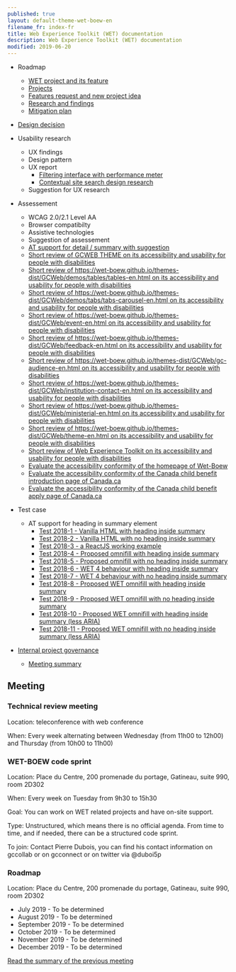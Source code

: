 ```yaml
---
published: true
layout: default-theme-wet-boew-en
filename_fr: index-fr
title: Web Experience Toolkit (WET) documentation
description: Web Experience Toolkit (WET) documentation
modified: 2019-06-20
---
```


* Roadmap
	* [WET project and its feature](roadmap-en.html)
	* [Projects](projects-en.html)
	* [Features request and new project idea](projects-en.html#featurerequest)
	* [Research and findings](research-en.html)
	* [Mitigation plan](mitigation-en.html)
* [Design decision](decision/index-en.html)
* Usability research
	* UX findings
	* Design pattern
	* UX report
		* [Filtering interface with performance meter](research/2018-20-ux.html)
		* [Contextual site search design research](research/2018-21-ux.html)
	* Suggestion for UX research
* Assessement
	* WCAG 2.0/2.1 Level AA
	* Browser compatibilty
	* Assistive technologies
	* Suggestion of assessement
	* [AT support for detail / summary with suggestion](assessment/2018-1.html)
	* [Short review of GCWEB THEME on its accessibility and usability for people with disabilities](research/2020-22-a11y-content-inst-service-performance.html)
	* [Short review of https://wet-boew.github.io/themes-dist/GCWeb/demos/tables/tables-en.html on its accessibility and usability for people with disabilities](research/2020-23-a11y-tables.html)
	* [Short review of https://wet-boew.github.io/themes-dist/GCWeb/demos/tabs/tabs-carousel-en.html on its accessibility and usability for people with disabilities](research/2020-24-a11y-tabs-carousel.html)
	* [Short review of https://wet-boew.github.io/themes-dist/GCWeb/event-en.html on its accessibility and usability for people with disabilities](research/2020-25-a11y-event.html)
	* [Short review of https://wet-boew.github.io/themes-dist/GCWeb/feedback-en.html on its accessibility and usability for people with disabilities](research/2020-26-a11y-feddback.html)
	* [Short review of https://wet-boew.github.io/themes-dist/GCWeb/gc-audience-en.html on its accessibility and usability for people with disabilities](research/2020-27-a11y-audience.html)
	* [Short review of https://wet-boew.github.io/themes-dist/GCWeb/institution-contact-en.html on its accessibility and usability for people with disabilities](research/2020-28-a11y-institution-contact.html)
	* [Short review of https://wet-boew.github.io/themes-dist/GCWeb/ministerial-en.html on its accessibility and usability for people with disabilities](research/2020-29-a11y-ministerial.html)
	* [Short review of https://wet-boew.github.io/themes-dist/GCWeb/theme-en.html on its accessibility and usability for people with disabilities](research/2020-30-a11y-theme.html)
	* [Short review of Web Experience Toolkit on its accessibility and usability for people with disabilities](research/2020-31-a11y-topic-page.html)
	* [Evaluate the accessibility conformity of the homepage of Wet-Boew](research/2020-35-a11y-wet-boew.html)
	* [Evaluate the accessibility conformity of the Canada child benefit introduction page of Canada.ca](research/research-2020-33-a11y.html)
	* [Evaluate the accessibility conformity of the Canada child benefit apply page of Canada.ca](research/research-2020-34-a11y.html)

* Test case
	* AT support for heading in summary element
		* [Test 2018-1 - Vanilla HTML with heading inside summary](testcase/2018-1.html)
		* [Test 2018-2 - Vanilla HTML with no heading inside summary](testcase/2018-2.html)
		* [Test 2018-3 - a ReactJS working example](testcase/2018-3.html)
		* [Test 2018-4 - Proposed omnifill with heading inside summary](testcase/2018-4.html)
		* [Test 2018-5 - Proposed omnifill with no heading inside summary](testcase/2018-5.html)
		* [Test 2018-6 - WET 4 behaviour with heading inside summary](testcase/2018-6.html)
		* [Test 2018-7 - WET 4 behaviour with no heading inside summary](testcase/2018-7.html)
		* [Test 2018-8 - Proposed WET omnifill with heading inside summary](../testcase/2018-8.html)
		* [Test 2018-9 - Proposed WET omnifill with no heading inside summary](../testcase/2018-9.html)
		* [Test 2018-10 - Proposed WET omnifill with heading inside summary (less ARIA)](../testcase/2018-10.html)
		* [Test 2018-11 - Proposed WET omnifill with no heading inside summary (less ARIA)](../testcase/2018-11.html)

* [Internal project governance](governance/index-en.html)
	* [Meeting summary](governance/meeting.html)

## Meeting

### Technical review meeting
Location: teleconference with web conference

When: Every week alternating between Wednesday (from 11h00 to 12h00) and Thursday (from 10h00 to 11h00)

### WET-BOEW code sprint
Location: Place du Centre, 200 promenade du portage, Gatineau, suite 990, room 2D302

When: Every week on Tuesday from 9h30 to 15h30

Goal: You can work on WET related projects and have on-site support.

Type: Unstructured, which means there is no official agenda. From time to time, and if needed, there can be a structured code sprint.

To join: Contact Pierre Dubois, you can find his contact information on gccollab or on gcconnect or on twitter via @duboi5p

### Roadmap
Location: Place du Centre, 200 promenade du portage, Gatineau, suite 990, room 2D302

* July 2019 - To be determined
* August 2019  - To be determined
* September 2019  - To be determined
* October 2019  - To be determined
* November 2019  - To be determined
* December 2019  - To be determined

[Read the summary of the previous meeting](governance/meeting.html)
